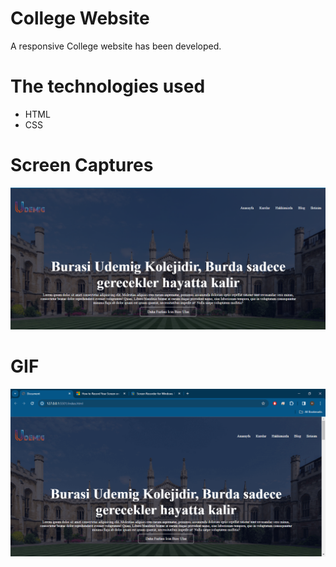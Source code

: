 # College Website


A responsive College website has been developed.

# The technologies used
- HTML
- CSS

# Screen Captures

![](image/Screenshot%202024-02-23%20212057.png)


# GIF

![](image/video.gif)